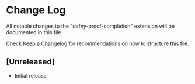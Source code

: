 # Change Log

All notable changes to the "dafny-proof-completion" extension will be documented in this file.

Check [Keep a Changelog](http://keepachangelog.com/) for recommendations on how to structure this file.

## [Unreleased]

- Initial release